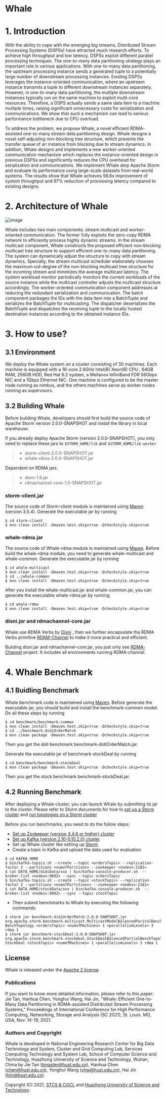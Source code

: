 # Whale

# 1. Introduction
With the ability to cope with the emerging big streams, Distributed Stream Processing Systems (DSPSs) have attracted much research efforts. 
To achieve high throughput and low latency, DSPSs exploit different parallel processing techniques. 
The one-to-many data partitioning strategy plays an important role in various applications. 
With one-to-many data partitioning, the upstream processing instance sends a generated tuple to a potentially large number of downstream processing instances. 
Existing DSPSs leverages the instance-oriented communication, where an upstream instance transmits a tuple to different downstream instances separately. 
However, in one-to-many data partitioning, the multiple downstream instances typically run on the same machine to exploit multi-core resources. 
Therefore,  a DSPS actually sends a same data item to a machine multiple times, raising significant unnecessary costs for serialization and communications. 
We show that such a mechanism can lead to serious performance bottleneck due to CPU overload. 

To address the problem, we propose Whale, a novel efficient RDMA-assisted one-to-many stream data partitioning design. Whale designs a novel self-adjusting non-blocking tree structure, which prevents the transfer queue of an instance from blocking due to stream dynamics. In addition, Whale designs and implements a new worker-oriented communication mechanism which replaces the instance-oriented design in previous DSPSs and significantly reduces the CPU overhead for serialization and communications. We implement Whale atop Apache Storm and evaluate its performance using large-scale datasets from real-world systems. The results show that Whale achieves 56.6x improvement of system throughput and 97% reduction of processing latency compared to existing designs.

# 2. Architecture of Whale
![image](https://github.com/Whale2021/Whale/blob/master/images/Whale_architecture.png)

Whale includes two main components: stream multicast and worker-oriented communication. The former fully exploits the zero-copy RDMA network to efficiently process highly dynamic streams. 
In the stream multicast component, Whale constructs the proposed efficient non-blocking multicast tree structure to support efficient one-to-many data partitioning. The system can dynamically adjust the structure to copy with stream dynamics. Specially, the stream multicast scheduler elaborately chooses the maximum out-degree of the non-blocking multicast tree structure for the incoming stream and minimizes the average multicast latency. The system workload monitor periodically monitors the current workloads of the source instance while the multicast controller adjusts the multicast structure accordingly. The worker-oriented communication component addresses at reducing the redundant serialization and communication. The batch component packages the IDs with the data item into a BatchTuple and serializes the BatchTuple for multicasting. The dispatcher deserializes the BatchTuple and dispatches the receiving tuple to the locally hosted destination instances according to the obtained instance IDs.

# 3. How to use?
## 3.1 Environment
We deploy the Whale system on a cluster consisting of 30 machines. Each machine is equipped with a 16-core 2.6GHz Intel(R) Xeon(R) CPU , 64GB RAM, 256GB HDD, Red Hat 6.2 system, a Mellanox InfiniBand FDR 56Gbps NIC and a 1Gbps Ethernet NIC. One machine is configured to be the master node running as nimbus, and the others machines serve as worker nodes running as supervisors.

## 3.2 Building Whale
Before building Whale, developers should first build the source code of Apache Storm version 2.0.0-SNAPSHOT and install the library in local warehouse.

If you already deploy Apache Storm (version 2.0.0-SNAPSHOT), you only need to replace these jars to `$STORM_HOME/lib` and `$STORM_HOME/lib-worker`
> * storm-client-2.0.0-SNAPSHOT.jar
> * whale-rdma-2.0.0-SNAPSHOT.jar

Dependent on RDMA jars
> * disni-1.6.jar
> * rdmachannel-core-1.0-SNAPSHOT.jar

### storm-client.jar
The source code of Storm-client module is maintained using [Maven](http://maven.apache.org/) (version 3.5.4). Generate the executable jar by running
```
$ cd storm-client
$ mvn clean install -Dmaven.test.skip=true -Dcheckstyle.skip=true
```

### whale-rdma.jar
The source code of Whale-rdma module is maintained using [Maven](http://maven.apache.org/). Before build the whale-rdma module, you need to generate whale-multicast and whale-common. Generate the executable jar by running
```
$ cd whale-multicast
$ mvn clean install -Dmaven.test.skip=true -Dcheckstyle.skip=true
$ cd ../whale-common
$ mvn clean install -Dmaven.test.skip=true -Dcheckstyle.skip=true
```
After you install the whale-multicast.jar and whale-common.jar, you can generate the executable whale-rdma.jar by running
```
$ cd whale-rdma
$ mvn clean install -Dmaven.test.skip=true -Dcheckstyle.skip=true
```

### disni.jar and rdmachannel-core.jar
Whale use RDMA Verbs by [Disni](https://github.com/zrlio/disni) , then we further encapsulate the RDMA Verbs primitive [RDAM-Channel](https://github.com/Whale2021/RDMAChannel) to make it more practical and efficient.

Building disni.jar and rdmachannel-core.jar, you just only see [RDMA-Channel](https://github.com/Whale2021/RDMAChannel) project. It includes all environments running RDMA-channel.

# 4. Whale Benchmark
## 4.1 Buidling Benchmark
Whale benchmark code is maintained using [Maven](http://maven.apache.org/). Before generate the executable jar, you should build and install the benchmark-common model. Do all these steps by running
```
$ cd benchmark/benchmark-common
$ mvn clean install -Dmaven.test.skip=true -Dcheckstyle.skip=true
$ cd ../benchmark-didiOrderMatch
$ mvn clean package -Dmaven.test.skip=true -Dcheckstyle.skip=true
```
Then you get the didi benchmark benchmark-didiOrderMatch.jar.

Generate the executable jar of benchmark-stockDeal by running 
```
$ cd benchmark/benchmark-stockDeal
$ mvn clean package -Dmaven.test.skip=true -Dcheckstyle.skip=true
```

Then you get the stock benchmark benchmark-stockDeal.jar.

## 4.2 Running Benchmark
After deploying a Whale cluster, you can launch Whale by submitting its jar to the cluster. Please refer to Storm documents for how to
[set up a Storm cluster](https://storm.apache.org/documentation/Setting-up-a-Storm-cluster.html) and [run topologies on a Storm cluster](https://storm.apache.org/documentation/Running-topologies-on-a-production-cluster.html)

Before you run benchmarks, you need to do the follow steps:
* [Set up Zookeeper (version 3.4.6 or higher) cluster](https://zookeeper.apache.org/doc/r3.4.6/index.html)
* [Set up Kafka (version 2.10-0.10.2.0) cluster](https://kafka.apache.org/0102/documentation.html)
* Set up Whale cluster like setting up [Storm](https://storm.apache.org/documentation/Setting-up-a-Storm-cluster.html)
* Create a topic in Kafka and upload the data used for evaluation
```
$ cd KAFKA_HOME
$ bin/kafka-topics.sh --create --topic <ordersTopic> --replication-factor 2 --partitions <numofParitions> --zookeeper <nodexx:2181>
$ cat DATA_HOME/didiData/xxx | bin/kafka-console-producer.sh  --broker-list <nodexx:9092> --sync --topic ordersTopic
$ bin/kafka-topics.sh --create --topic <stockTopic> --replication-factor 2 --partitions <numofPartitions> --zookeeper <nodexx:2181>
$ cat DATA_HOME/stockData/xxx | bin/kafka-console-producer.sh  --broker-list <nodexx:9092> --sync --topic stockTopic
```

* Then submit benchmarks to Whale by executing the following commands:
```
$ storm jar benchmark-didiOrderMatch-2.0.0-SNAPSHOT.jar org.apache.storm.benchmark.multicast.MulticastModelBalancedParitalBenchTopology BenchTopology <ordersTopic> <numofMachines> 1 <parallelismLevels> 3 rdma 1  
$ storm jar benchmark-stockDeal-2.0.0-SNAPSHOT.jar org.apache.storm.benchmark.stockdeal.StockDealBalancedPartialBenchTopology StockDeal <stockTopic> <numofMachines> 1 <parallelismLevels> 3 rdma 1
```

## License
Whale is released under the [Apache 2 license](http://www.apache.org/licenses/LICENSE-2.0.html).


### Publications
If you want to know more detailed information, please refer to this paper:
Jie Tan, Hanhua Chen, Yonghui Wang, Hai Jin, "Whale: Efficient One-to-Many Data Partitioning in RDMA-assisted Distributed Stream Processing Systems," Proceedings of International Conference for High Performance Computing, Networking, Storage and Analysis (SC 2021), St. Louis. MO, USA, Nov. 14-19, 2021. 

### Authors and Copyright
Whale is developed in National Engineering Research Center for Big Data Technology and System, Cluster and Grid Computing Lab, Services Computing Technology and System Lab, School of Computer Science and Technology, Huazhong University of Science and Technology, Wuhan, China by Jie Tan (tjmaster@hust.edu.cn), Hanhua Chen (chen@hust.edu.cn), Yonghui Wang (yhw@hust.edu.cn), Hai Jin (hjin@hust.edu.cn).

Copyright (C) 2021, [STCS & CGCL](grid.hust.edu.cn) and [Huazhong University of Science and Technology](www.hust.edu.cn).
